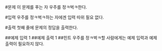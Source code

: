 #문제
이 문제를 푸는 자 우주를 정ㅋ벅ㅋ한다.

#입력
우주를 정ㅋ벅ㅋ하는 자에겐 입력 따위 필요 없다.

#출력
첫째 줄에 문제의 정답을 출력한다.

##예제 입력 1 
##예제 출력 1 
##힌트
우주를 정ㅋ벅ㅋ할 사람에게는 예제 입력과 예제 출력이 필요하지 않다.